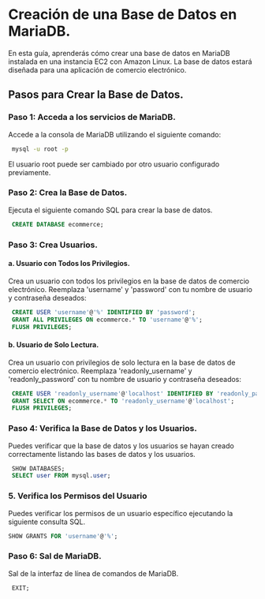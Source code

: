 # Creación de una Base de Datos en MariaDB.

En esta guía, aprenderás cómo crear una base de datos en MariaDB instalada en una instancia EC2 con Amazon Linux. La base de datos estará diseñada para una aplicación de comercio electrónico.

## Pasos para Crear la Base de Datos.

### Paso 1: Acceda a los servicios de MariaDB.

Accede  a la consola de MariaDB utilizando el siguiente comando:

   ```bash
    mysql -u root -p
   ```

El usuario root puede ser cambiado por otro usuario configurado previamente.

### Paso 2: Crea la Base de Datos.

Ejecuta el siguiente comando SQL para crear la base de datos.

   ```sql
    CREATE DATABASE ecommerce;
   ```

### Paso 3: Crea Usuarios.

#### a. Usuario con Todos los Privilegios.
Crea un usuario con todos los privilegios en la base de datos de comercio electrónico. Reemplaza 'username' y 'password'  con tu nombre de usuario y contraseña deseados:

   ```sql
    CREATE USER 'username'@'%' IDENTIFIED BY 'password';
    GRANT ALL PRIVILEGES ON ecommerce.* TO 'username'@'%';
    FLUSH PRIVILEGES;
   ```

#### b. Usuario de Solo Lectura.
Crea un usuario con privilegios de solo lectura en la base de datos de comercio electrónico. Reemplaza 'readonly_username' y 'readonly_password' con tu nombre de usuario y contraseña deseados:

   ```sql
    CREATE USER 'readonly_username'@'localhost' IDENTIFIED BY 'readonly_password';
    GRANT SELECT ON ecommerce.* TO 'readonly_username'@'localhost';
    FLUSH PRIVILEGES;
   ```

### Paso 4: Verifica la Base de Datos y los Usuarios.

Puedes verificar que la base de datos y los usuarios se hayan creado correctamente listando las bases de datos y los usuarios.

   ```sql
    SHOW DATABASES;
    SELECT user FROM mysql.user;
   ```

### 5. Verifica los Permisos del Usuario

Puedes verificar los permisos de un usuario específico ejecutando la siguiente consulta SQL.

   ```sql
   SHOW GRANTS FOR 'username'@'%';
   ```

### Paso 6: Sal de MariaDB.
Sal de la interfaz de línea de comandos de MariaDB.

   ```sql
    EXIT;
   ```
